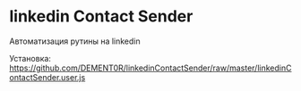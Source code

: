 # linkedin Contact Sender
 Автоматизация рутины на linkedin

Установка:
https://github.com/DEMENT0R/linkedinContactSender/raw/master/linkedinContactSender.user.js
